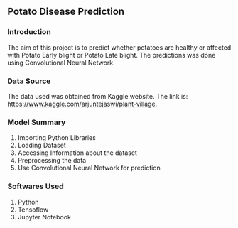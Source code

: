## Potato Disease Prediction

### Introduction
The aim of this project is to predict whether potatoes are healthy or affected with Potato Early blight or Potato Late blight. The predictions was done using Convolutional Neural Network. 

### Data Source
The data used was obtained from Kaggle website. The link is: https://www.kaggle.com/arjuntejaswi/plant-village.

### Model Summary
1. Importing Python Libraries
2. Loading Dataset
3. Accessing Information about the dataset
4. Preprocessing the data
5. Use Convolutional Neural Network for prediction

### Softwares Used
1. Python
2. Tensoflow
3. Jupyter Notebook
